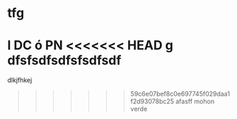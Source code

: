 # tfg
l
DC ó PN
<<<<<<< HEAD
g
dfsfsdfsdfsfsdfsdf
=======
dlkjfhkej
>>>>>>> 59c6e07bef8c0e697745f029daa1f2d93078bc25
afasff
mohon verde